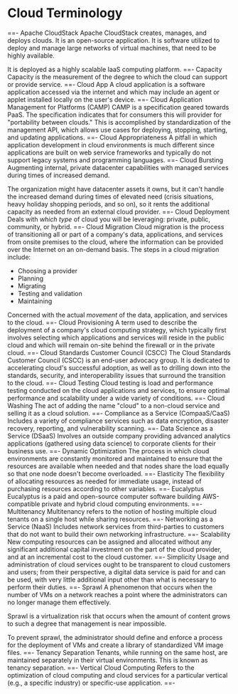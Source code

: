 # Cloud Terminology

==- Apache CloudStack
Apache CloudStack creates, manages, and deploys clouds. It is an open-source application. It is software utilized to deploy and manage large networks of virtual machines, that need to be highly available.

It is deployed as a highly scalable IaaS computing platform.
==- Capacity
Capacity is the measurement of the degree to which the cloud can support or provide service.
==- Cloud App
A cloud application is a software application accessed via the internet and which may include an agent or applet installed locally on the user's device.
==- Cloud Application Management for Platforms (CAMP)
CAMP is a specification geared towards PaaS. The specification indicates that for consumers this will provider for "portability between clouds." This is accomplished by standardization of the management API, which allows use cases for deploying, stopping, starting, and updating applications.
==- Cloud Appropriateness
A pitfall in which application development in cloud environments is much different since applications are built on web service frameworks and typically do not support legacy systems and programming languages.
==- Cloud Bursting
Augmenting internal, private datacenter capabilities with managed services during times of increased demand.

The organization might have datacenter assets it owns, but it can't handle the increased demand during times of elevated need (crisis situations, heavy holiday shopping periods, and so on), so it rents the additional capacity as needed from an external cloud provider.
==- Cloud Deployment
Deals with *which type* of cloud you will be leveraging: private, public, community, or hybrid.
==- Cloud Migration
Cloud migration is the process of transitioning all or part of a company's data, applications, and services from onsite premises to the cloud, where the information can be provided over the Internet on an on-demand basis. The steps in a cloud migration include:

- Choosing a provider
- Planning
- Migrating
- Testing and validation
- Maintaining

Concerned with the actual *movement* of the data, application, and services to the cloud.
==- Cloud Provisioning
A term used to describe the deployment of a company's cloud computing strategy, which typically first involves selecting which applications and services will reside in the public cloud and which will remain on-site behind the firewall or in the private cloud.
==- Cloud Standards Customer Council (CSCC)
The Cloud Standards Customer Council (CSCC) is an end-user advocacy group. It is dedicated to accelerating cloud's successful adoption, as well as to drilling down into the standards, security, and interoperability issues that surround the transition to the cloud.
==- Cloud Testing
Cloud testing is load and performance testing conducted on the cloud applications and services, to ensure optimal performance and scalability under a wide variety of conditions.
==- Cloud Washing
The act of adding the name "cloud" to a non-cloud service and selling it as a cloud solution.
==- Compliance as a Service (CompaaS/CaaS)
Includes a variety of compliance services such as data encryption, disaster recovery, reporting, and vulnerability scanning.
==- Data Science as a Service (DSaaS)
Involves an outside company providing advanced analytics applications (gathered using data science) to corporate clients for their business use.
==- Dynamic Optimization
The process in which cloud environments are constantly monitored and maintained to ensure that the resources are available when needed and that nodes share the load equally so that one node doesn't become overloaded.
==- Elasticity
The flexibility of allocating resources as needed for immediate usage, instead of purchasing resources according to other variables.
==- Eucalyptus
Eucalyptus is a paid and open-source computer software building AWS-compatible private and hybrid cloud computing environments.
==- Multitenancy
Multitenancy refers to the notion of hosting multiple cloud tenants on a single host while sharing resources.
==- Networking as a Service (NaaS)
Includes network services from third-parties to customers that do not want to build their own networking infrastructure.
==- Scalability
New computing resources can be assigned and allocated without any significant additional capital investment on the part of the cloud provider, and at an incremental cost to the cloud customer.
==- Simplicity
Usage and administration of cloud services ought to be transparent to cloud customers and users; from their perspective, a digital data service is paid for and can be used, with very little additional input other than what is necessary to perform their duties.
==- Sprawl
A phenomenon that occurs when the number of VMs on a network reaches a point where the administrators can no longer manage them effectively.

Sprawl is a virtualization risk that occurs when the amount of content grows to such a degree that management is near impossible.

To prevent sprawl, the administrator should define and enforce a process for the deployment of VMs and create a library of standardized VM image files.
==- Tenancy Separation
Tenants, while running on the same host, are maintained separately in their virtual environments. This is known as tenancy separation.
==- Vertical Cloud Computing
Refers to the optimization of cloud computing and cloud services for a particular vertical (e.g., a specific industry) or specific-use application.
==- 
